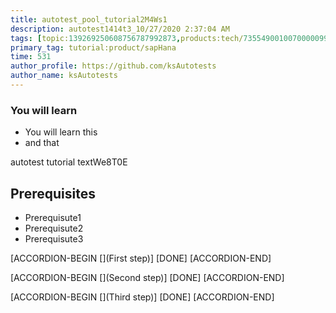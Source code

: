 ```yaml
---
title: autotest_pool_tutorial2M4Ws1
description: autotest1414t3_10/27/2020 2:37:04 AM
tags: [topic:139269250608756787992873,products:tech/73554900100700000996,tutorial:experience/advanced]
primary_tag: tutorial:product/sapHana
time: 531
author_profile: https://github.com/ksAutotests
author_name: ksAutotests
---
```

### You will learn
- You will learn this
- and that

autotest tutorial textWe8T0E

## Prerequisites
- Prerequisute1
- Prerequisute2
- Prerequisute3

[ACCORDION-BEGIN [](First step)]
[DONE]
[ACCORDION-END]

[ACCORDION-BEGIN [](Second step)]
[DONE]
[ACCORDION-END]

[ACCORDION-BEGIN [](Third step)]
[DONE]
[ACCORDION-END]

